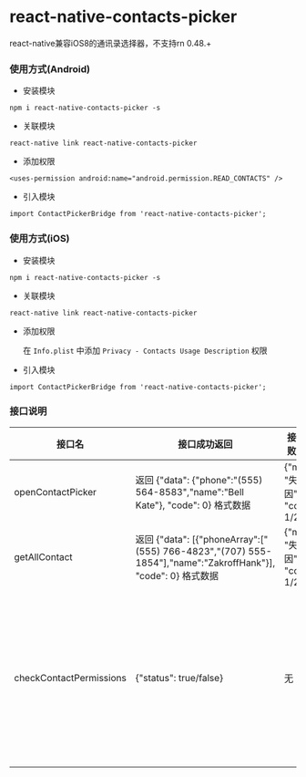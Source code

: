 # react-native-contacts-picker
react-native兼容iOS8的通讯录选择器，不支持rn 0.48.+

### 使用方式(Android)
- 安装模块
```
npm i react-native-contacts-picker -s
```
- 关联模块
```
react-native link react-native-contacts-picker
```
- 添加权限
```
<uses-permission android:name="android.permission.READ_CONTACTS" />
```
- 引入模块
```
import ContactPickerBridge from 'react-native-contacts-picker';
```

### 使用方式(iOS)
- 安装模块
```
npm i react-native-contacts-picker -s
```
- 关联模块
```
react-native link react-native-contacts-picker
```
- 添加权限

    在 `Info.plist` 中添加 `Privacy - Contacts Usage Description` 权限
- 引入模块
```
import ContactPickerBridge from 'react-native-contacts-picker';
```

### 接口说明

|接口名|接口成功返回|接口失败返回|注意点|
| --- | --- | --- | --- |
|openContactPicker|返回 {"data": {"phone":"(555) 564-8583","name":"Bell Kate"}, "code": 0} 格式数据|{"msg": "失败原因", "code": 1/2}||
|getAllContact|返回 {"data": [{"phoneArray":["(555) 766-4823","(707) 555-1854"],"name":"ZakroffHank"}], "code": 0} 格式数据|{"msg": "失败原因", "code": 1/2}||
|checkContactPermissions|{"status": true/false}|无|由于Android 6.0以下没有原生权限管理，因此目标版本在23以下时，返回的永远是true。不过可以使用 `getAllContact` 方法看返回的数据是否为空来**粗略**判断权限。|